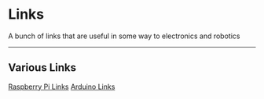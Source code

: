 # Links

A bunch of links that are useful in some way to electronics and robotics

****
## Various Links
[Raspberry Pi Links](https://github.com/WeThinkCodeRobotics/Links/blob/master/RaspberryPi/README.md)
[Arduino Links](https://github.com/WeThinkCodeRobotics/Links/blob/master/Arduino/README.md)
